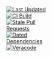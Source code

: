 <!-- START badge-template.html --><svg fill="none" viewBox="0 0 120 120" width="120" height="120" xmlns="http://www.w3.org/2000/svg">
  <foreignObject width="100%" height="100%">
    <div xmlns="http://www.w3.org/1999/xhtml">
      <a href="https://github.com/tr/ebook_ebook-publishing/blob/tr-cicd-resources/tr/ebook_ebook-publishing/badges/java-cicd-workflows_1688970504/last-badge-update.svg" target="_blank">
        <img alt="Last Updated" src="https://github.com/tr/ebook_ebook-publishing/blob/tr-cicd-resources/badges/java-cicd-workflows_1688970504/last-badge-update.svg">
      </a>
      <br />
      <a href="https://github.com/tr/ebook_ebook-publishing/actions/runs/5642344803" target="_blank">
        <img alt="CI Build" src="https://github.com/tr/ebook_ebook-publishing/actions/workflows/eBookManager-main-build.yml/badge.svg?branch=java-cicd-workflows_1688970504">
      </a>
      <br />
      <a href="https://github.com/tr/ebook_ebook-publishing/pulls?q=is:pr+created:%3C%3D2023-07-17+is%3Aopen" target="_blank">
      <img alt="Stale Pull Requests" src="https://github.com/tr/ebook_ebook-publishing/blob/tr-cicd-resources/badges/java-cicd-workflows_1688970504/stale-pr-count.svg">
      </a>
      <br />
      <a href="https://github.com/tr/ebook_ebook-publishing/labels/dependencies?q=+is%3Aopen" target="_blank">
      <img alt="Dated Dependencies" src="https://github.com/tr/ebook_ebook-publishing/blob/tr-cicd-resources/badges/java-cicd-workflows_1688970504/dated-dependency-count.svg">
      </a>
      <br />
      <a href="https://github.com/tr/ebook_ebook-publishing/issues?q=is%3Aissue+is%3Aopen+label%3Averacode-vulnerability" target="_blank">
        <img alt="Veracode Vulnerabilities" src="https://github.com/tr/ebook_ebook-publishing/blob/tr-cicd-resources/badges/java-cicd-workflows_1688970504/veracode-vulnerability-counts.svg">
      </a>
      <br />
      <a href="" target="_blank">
        <img alt="Code Coverage" src="https://github.com/tr/ebook_ebook-publishing/blob/tr-cicd-resources/badges/java-cicd-workflows_1688970504/code-coverage.svg">
      </a>
      <br />
      <a href="https://github.com/tr/ebook_ebook-publishing/runs/15282208276" target="_blank">
        <img alt="Lines of Code" src="https://github.com/tr/ebook_ebook-publishing/blob/tr-cicd-resources/badges/java-cicd-workflows_1688970504/lines-of-code.svg">
      </a>
      <br />
      <a href="https://github.com/tr/ebook_ebook-publishing/releases/latest" target="_blank">
      <img alt="Latest Release" src="https://github.com/tr/ebook_ebook-publishing/blob/tr-cicd-resources/badges/java-cicd-workflows_1688970504/latest-release.svg">
      </a>
    </div>
  </foreignObject>
</svg>

<!-- END badge-template.html -->


